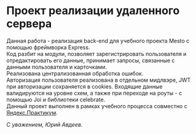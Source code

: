 # Проект реализации удаленного сервера  

Данная работа - реализация back-end для учебного проекта Mesto с помощью фреймворка Express.  
Код разбит на модули, позволяет зарегистрировать пользователя и отредактировать его данные, принимает запросы, связанные с данными пользователя и карточками.  
Реализована централизованная обработка ошибок.  
Авторизация пользователя реализована в отдельном мидлвэре, JWT при авторизации сохраняется в cookies.
Входящие данные валидируются на уровне схем, а также при переходе на роуты - с помощью Joi и библиотеки celebrate.  
Данный проект выполнен в рамках учебного процесса совместно с [Яндекс.Практикум](https://praktikum.yandex.ru/).

_С уважением, Юрий Авдеев._
